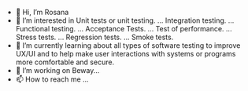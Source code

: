 - 👋 Hi, I’m Rosana
- 👀 I’m interested in Unit tests or unit testing. ...
      Integration testing. ...
      Functional testing. ...
      Acceptance Tests. ...
      Test of performance. ...
      Stress tests. ...
      Regression tests. ...
      Smoke tests.
- 🌱 I’m currently learning about all types of software testing to improve UX/UI and to help make user interactions with systems or programs more comfortable and secure.
- 💞️ I’m working on Beway...
- 📫 How to reach me ...

<!---
rllguibert/rllguibert is a ✨ special ✨ repository because its `README.md` (this file) appears on your GitHub profile.
You can click the Preview link to take a look at your changes.
--->
